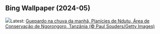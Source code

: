 ## Bing Wallpaper (2024-05)
![](https://www.bing.com/th?id=OHR.CheetahRain_PT-BR5107827451_UHD.jpg&w=1000)Latest: [Guepardo na chuva da manhã, Planícies de Ndutu, Área de Conservação de Ngorongoro, Tanzânia (© Paul Souders/Getty Images)](https://www.bing.com/th?id=OHR.CheetahRain_PT-BR5107827451_UHD.jpg)